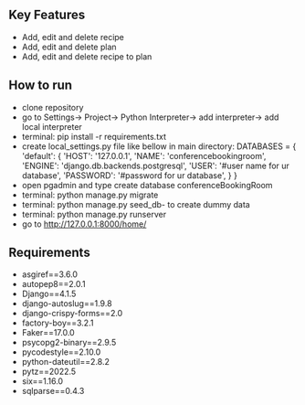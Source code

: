 
## Key Features

* Add, edit and delete recipe
* Add, edit and delete plan
* Add, edit and delete recipe to plan

## How to run
* clone repository
* go to Settings-> Project-> Python Interpreter-> add interpreter-> add local interpreter
* terminal: pip install -r requirements.txt
* create local_settings.py file like bellow in main directory:
   DATABASES = {
      'default': {
          'HOST': '127.0.0.1',
          'NAME': 'conferencebookingroom',
          'ENGINE': 'django.db.backends.postgresql',
          'USER': '#user name for ur database',
          'PASSWORD': '#password for ur database',
      }
  }
* open pgadmin and type create database conferenceBookingRoom
* terminal: python manage.py migrate 
* terminal: python manage.py seed_db- to create dummy data
* terminal: python manage.py runserver
* go to http://127.0.0.1:8000/home/

## Requirements

* asgiref==3.6.0
* autopep8==2.0.1
* Django==4.1.5
* django-autoslug==1.9.8
* django-crispy-forms==2.0
* factory-boy==3.2.1
* Faker==17.0.0
* psycopg2-binary==2.9.5
* pycodestyle==2.10.0
* python-dateutil==2.8.2
* pytz==2022.5
* six==1.16.0
* sqlparse==0.4.3
